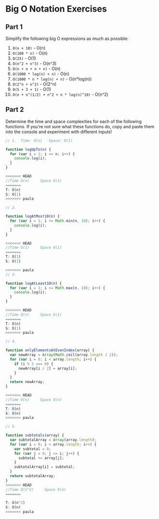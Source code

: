 # Big O Notation Exercises

## Part 1

Simplify the following big O expressions as much as possible:

1.  `O(n + 10)` - O(n)
2.  `O(100 * n)` - O(n)
3.  `O(25)` - O(1)
4.  `O(n^2 + n^3)` - O(n^3)
5.  `O(n + n + n + n)` - O(n)
6.  `O(1000 * log(n) + n)` - O(n)
7.  `O(1000 * n * log(n) + n)` - O(n\*log(n))
8.  `O(2^n + n^2)` - O(2^n)
9.  `O(5 + 3 + 1)` - O(1)
10. `O(n + n^(1/2) + n^2 + n * log(n)^10)` - O(n^2)

## Part 2

Determine the time and space complexities for each of the following functions. If you're not sure what these functions do, copy and paste them into the console and experiment with different inputs!

```js
// 1.  Time: O(n)   Space: O(1)

function logUpTo(n) {
  for (var i = 1; i <= n; i++) {
    console.log(i);
  }
}

<<<<<<< HEAD
//Time O(n)     Space O(1)
=======
T: O(n)
S: O(1)
>>>>>>> paula

// 2.

function logAtMost10(n) {
  for (var i = 1; i <= Math.min(n, 10); i++) {
    console.log(i);
  }
}

<<<<<<< HEAD
//Time O(1)     Space O(1)
=======
T: O(1)
S: O(1)

>>>>>>> paula
// 3.

function logAtLeast10(n) {
  for (var i = 1; i <= Math.max(n, 10); i++) {
    console.log(i);
  }
}

<<<<<<< HEAD
//Time O(n)     Space O(1)
=======
T: O(n)
S: O(1)
>>>>>>> paula

// 4.

function onlyElementsAtEvenIndex(array) {
  var newArray = Array(Math.ceil(array.length / 2));
  for (var i = 0; i < array.length; i++) {
    if (i % 2 === 0) {
      newArray[i / 2] = array[i];
    }
  }
  return newArray;
}

<<<<<<< HEAD
//Time O(n)     Space O(n)
=======
T: O(n)
S: O(n)
>>>>>>> paula

// 5.

function subtotals(array) {
  var subtotalArray = Array(array.length);
  for (var i = 0; i < array.length; i++) {
    var subtotal = 0;
    for (var j = 0; j <= i; j++) {
      subtotal += array[j];
    }
    subtotalArray[i] = subtotal;
  }
  return subtotalArray;
}
<<<<<<< HEAD
//Time O(n^2)     Space O(n)
=======

T: O(n^2)
S: O(n)
>>>>>>> paula
```
